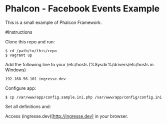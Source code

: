 Phalcon - Facebook Events Example
===============

This is a small example of Phalcon Framework.


#Instructions

Clone this repo and run:

    $ cd /path/to/this/repo
    $ vagrant up

Add the following line to your /etc/hosts (%Sysdir%/drivers/etc/hosts in Windows)

    192.168.56.101 ingresse.dev

Configure app:

    $ cp /var/www/app/config.sample.ini.php /var/www/app/config/config.ini

Set all definitions and:

Access (ingresse.dev)[http://ingresse.dev] in your browser.
